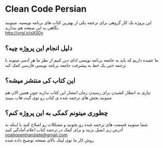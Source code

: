 # Clean Code Persian
این پروژه یک کار گروهی برای ترجمه یکی از بهترین کتاب های برنامه نویسیه. 
میتونید نگاهی به این صفحه هم بندازید.
<br>
http://vrgl.ir/oXS0y

## دلیل انجام این پروژه چیه؟
ما عقیده داریم که باید به جامعه برنامه نویسی ادای دین کنیم
از نظر ما هر آدمی میتونه با ترجمه حتی یک خط به پیشرفت جامعه برنامه نویسی فارسی کمک کنه

## این کتاب کی منتشر میشه؟
نیازی به انتظار کشیدن برای رسیدن زمان انتشار این کتاب ندارید چون
همین الان هم میتونید بخش های ترجمه شده ی کتاب رو توی گیت هاب ببینید

## چطوری میتونم کمکی به این پروژه کنم؟
شما میتونید قسمت های ترجمه شده رو بخونید و مشکلات رو اصلاح کنید
یا اینکه به آدرس زیر ایمیل بزنید و برای کمک در ترجمه کتاب اعلام آمادگی کنید
<br>
noahopentranslate@gmail.com
<br>
روش کار ما توی لینک بالای صفحه توضیح داده شده
